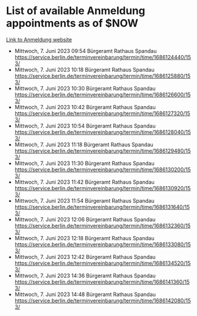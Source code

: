 # List of available Anmeldung appointments as of $NOW
[Link to Anmeldung website](https://service.berlin.de/terminvereinbarung/termin/tag.php?termin=1&anliegen[]=120686&dienstleisterlist=122210,122217,327316,122219,327312,122227,327314,122231,327346,122243,327348,122254,122252,329742,122260,329745,122262,329748,122271,327278,122273,327274,122277,327276,330436,122280,327294,122282,327290,122284,327292,122291,327270,122285,327266,122286,327264,122296,327268,150230,329760,122297,327286,122294,327284,122312,329763,122314,329775,122304,327330,122311,327334,122309,327332,317869,122281,327352,122279,329772,122283,122276,327324,122274,327326,122267,329766,122246,327318,122251,327320,122257,327322,122208,327298,122226,327300&herkunft=http%3A%2F%2Fservice.berlin.de%2Fdienstleistung%2F120686%2F)
- Mittwoch, 7. Juni 2023 09:54 Bürgeramt Rathaus Spandau https://service.berlin.de/terminvereinbarung/termin/time/1686124440/153/
- Mittwoch, 7. Juni 2023 10:18 Bürgeramt Rathaus Spandau https://service.berlin.de/terminvereinbarung/termin/time/1686125880/153/
- Mittwoch, 7. Juni 2023 10:30 Bürgeramt Rathaus Spandau https://service.berlin.de/terminvereinbarung/termin/time/1686126600/153/
- Mittwoch, 7. Juni 2023 10:42 Bürgeramt Rathaus Spandau https://service.berlin.de/terminvereinbarung/termin/time/1686127320/153/
- Mittwoch, 7. Juni 2023 10:54 Bürgeramt Rathaus Spandau https://service.berlin.de/terminvereinbarung/termin/time/1686128040/153/
- Mittwoch, 7. Juni 2023 11:18 Bürgeramt Rathaus Spandau https://service.berlin.de/terminvereinbarung/termin/time/1686129480/153/
- Mittwoch, 7. Juni 2023 11:30 Bürgeramt Rathaus Spandau https://service.berlin.de/terminvereinbarung/termin/time/1686130200/153/
- Mittwoch, 7. Juni 2023 11:42 Bürgeramt Rathaus Spandau https://service.berlin.de/terminvereinbarung/termin/time/1686130920/153/
- Mittwoch, 7. Juni 2023 11:54 Bürgeramt Rathaus Spandau https://service.berlin.de/terminvereinbarung/termin/time/1686131640/153/
- Mittwoch, 7. Juni 2023 12:06 Bürgeramt Rathaus Spandau https://service.berlin.de/terminvereinbarung/termin/time/1686132360/153/
- Mittwoch, 7. Juni 2023 12:18 Bürgeramt Rathaus Spandau https://service.berlin.de/terminvereinbarung/termin/time/1686133080/153/
- Mittwoch, 7. Juni 2023 12:42 Bürgeramt Rathaus Spandau https://service.berlin.de/terminvereinbarung/termin/time/1686134520/153/
- Mittwoch, 7. Juni 2023 14:36 Bürgeramt Rathaus Spandau https://service.berlin.de/terminvereinbarung/termin/time/1686141360/153/
- Mittwoch, 7. Juni 2023 14:48 Bürgeramt Rathaus Spandau https://service.berlin.de/terminvereinbarung/termin/time/1686142080/153/
